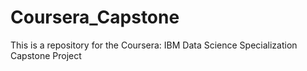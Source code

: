 # Coursera_Capstone
This is a repository for the Coursera: IBM Data Science Specialization Capstone Project 
